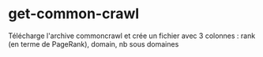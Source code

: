 # get-common-crawl
Télécharge l'archive commoncrawl et crée un fichier avec 3 colonnes : rank (en terme de PageRank), domain, nb sous domaines

